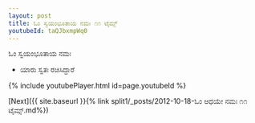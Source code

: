 ```yaml
---
layout: post
title: ಓಂ ಸ್ವಯಂಭೂತಾಯ ನಮಃ ೧೧ ಟೈಮ್ಸ್
youtubeId: taQJbxmpWq0
---
```

 
 
 ಓಂ ಸ್ವಯಂಭೂತಾಯ ನಮಃ  
 
 -  ಯಾರು ಸ್ವತಃ ರಚಿಸಿದ್ದಾರೆ 
 
  
 
  
 
 
 
 
 
 


{% include youtubePlayer.html id=page.youtubeId %}
 
[Next]({{ site.baseurl }}{% link  split1/_posts/2012-10-18-ಓಂ ಆಧಯೇ ನಮಃ ೧೧ ಟೈಮ್ಸ್.md%})
 
